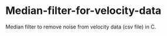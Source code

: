 # Median-filter-for-velocity-data
Median filter to remove noise from velocity data (csv file) in C. 
